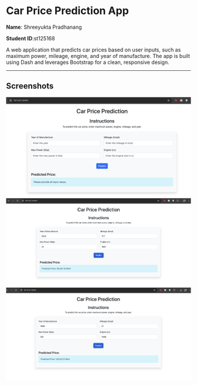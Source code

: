 # Car Price Prediction App

**Name**: Shreeyukta Pradhanang

**Student ID**:st125168

A web application that predicts car prices based on user inputs, such as maximum power, mileage, engine, and year of manufacture. The app is built using Dash and leverages Bootstrap for a clean, responsive design.

---

## Screenshots

![App Screenshot](snapshots/fe.png)
![App Screenshot](snapshots/predict1.png)
![App Screenshot](snapshots/predict2.png)
